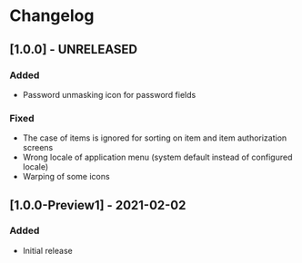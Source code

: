 # Changelog

## [1.0.0] - UNRELEASED

### Added
- Password unmasking icon for password fields

### Fixed
- The case of items is ignored for sorting on item and item authorization screens
- Wrong locale of application menu (system default instead of configured locale)
- Warping of some icons

## [1.0.0-Preview1] - 2021-02-02

### Added
- Initial release
